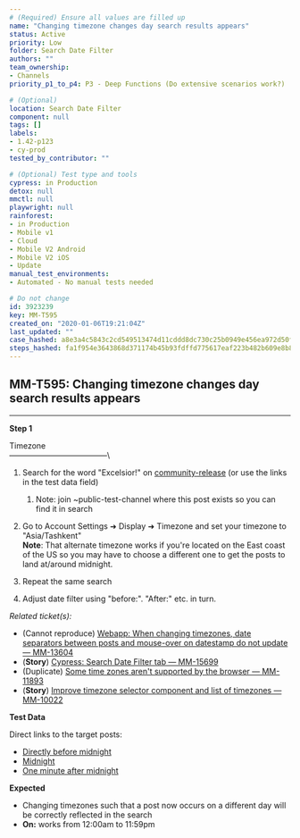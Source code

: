 ```yaml
---
# (Required) Ensure all values are filled up
name: "Changing timezone changes day search results appears"
status: Active
priority: Low
folder: Search Date Filter
authors: ""
team_ownership: 
- Channels
priority_p1_to_p4: P3 - Deep Functions (Do extensive scenarios work?)

# (Optional)
location: Search Date Filter
component: null
tags: []
labels: 
- 1.42-p123
- cy-prod
tested_by_contributor: ""

# (Optional) Test type and tools
cypress: in Production
detox: null
mmctl: null
playwright: null
rainforest: 
- in Production
- Mobile v1
- Cloud
- Mobile V2 Android
- Mobile V2 iOS
- Update
manual_test_environments:
- Automated - No manual tests needed

# Do not change
id: 3923239
key: MM-T595
created_on: "2020-01-06T19:21:04Z"
last_updated: ""
case_hashed: a8e3a4c5843c2cd549513474d11cddd8dc730c25b0949e456ea972d50fffef44521b38cf5e2661f4c2f464d2fc956b84
steps_hashed: fa1f954e3643868d371174b45b93fdffd775617eaf223b482b609e8b83fa8ff7e79ec6a7425273c6286a9a6819b39227
---
```


<!-- (Auto-generated) Based on frontmatter's "key" and "name" -->

## MM-T595: Changing timezone changes day search results appears

---

**Step 1**

Timezone\
–––––––––––––––––––––––––\\

1. Search for the word "Excelsior!" on [community-release](https://community-release.mattermost.com) (or use the links in the test data field)

   1. Note: join \~public-test-channel where this post exists so you can find it in search

2. Go to Account Settings ➜ Display ➜ Timezone and set your timezone to "Asia/Tashkent"\
   **Note**: That alternate timezone works if you're located on the East coast of the US so you may have to choose a different one to get the posts to land at/around midnight.

3. Repeat the same search

4. Adjust date filter using "before:". "After:" etc. in turn.

_Related ticket(s):_

- (Cannot reproduce) [Webapp: When changing timezones, date separators between posts and mouse-over on datestamp do not update — MM-13604](https://mattermost.atlassian.net/browse/MM-13604)
- (**Story**) [Cypress: Search Date Filter tab — MM-15699](https://mattermost.atlassian.net/browse/MM-15699)
- (Duplicate) [Some time zones aren't supported by the browser — MM-11893](https://mattermost.atlassian.net/browse/MM-11893)
- (**Story**) [Improve timezone selector component and list of timezones — MM-10022](https://mattermost.atlassian.net/browse/MM-10022)

**Test Data**

Direct links to the target posts:

- [Directly before midnight](https://community-release.mattermost.com/core/pl/c6tycismzbr8iynh9qcowf54oe)
- [Midnight](https://community-release.mattermost.com/core/pl/m1qjuae6jfrwj8x8ds75b1xsdr)
- [One minute after midnight](https://community-release.mattermost.com/core/pl/ogdjj8f16b8sujt5zbunhqnqcc)

**Expected**

- Changing timezones such that a post now occurs on a different day will be correctly reflected in the search
- **On:** works from 12:00am to 11:59pm
